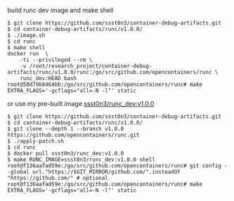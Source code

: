 build runc dev image and make shell

```
$ git clone https://github.com/ssst0n3/container-debug-artifacts.git
$ cd container-debug-artifacts/runc/v1.0.0/
$ ./image.sh
$ cd runc
$ make shell
docker run  \
	-ti --privileged --rm \
	-v /root/research_project/container-debug-artifacts/runc/v1.0.0/runc:/go/src/github.com/opencontainers/runc \
	runc_dev:HEAD bash
root@50d79b8464bb:/go/src/github.com/opencontainers/runc# make EXTRA_FLAGS='-gcflags="all=-N -l"' static
```

or use my pre-built image [ssst0n3/runc_dev:v1.0.0](https://hub.docker.com/layers/ssst0n3/runc_dev/v1.0.0/images/sha256-5c85d74df7bbdb00b84f967284c676332b9095a5ff033e0e7601bf15794c7dc0?context=explore)

```
$ git clone https://github.com/ssst0n3/container-debug-artifacts.git
$ cd container-debug-artifacts/runc/v1.0.0/
$ git clone --depth 1 --branch v1.0.0 https://github.com/opencontainers/runc.git
$ ./apply-patch.sh
$ cd runc
$ docker pull ssst0n3/runc_dev:v1.0.0
$ make RUNC_IMAGE=ssst0n3/runc_dev:v1.0.0 shell
root@f136aafad59e:/go/src/github.com/opencontainers/runc# git config --global url."https://$GIT_MIRROR/github.com/".insteadOf "https://github.com/" # optional
root@f136aafad59e:/go/src/github.com/opencontainers/runc# make EXTRA_FLAGS='-gcflags="all=-N -l"' static
```
